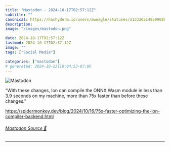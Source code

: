 ```yaml
---
title: "Mastodon - 2024-10-17T02:57:12Z"
subtitle: ""
canonical: https://hachyderm.io/users/mweagle/statuses/113320514850908040
description:
image: "/images/mastodon.png"

date: 2024-10-17T02:57:12Z
lastmod: 2024-10-17T02:57:12Z
image: ""
tags: ["Social Media"]

categories: ["mastodon"]
# generated: 2024-10-23T18:04:53-07:00
---
```

![Mastodon](/images/mastodon.png)

<p>“With these changes, Ion can compile the ONNX Wasm module in less than 3.9 seconds on my machine, more than 75x faster than before these changes.”</p><p><a href="https://spidermonkey.dev/blog/2024/10/16/75x-faster-optimizing-the-ion-compiler-backend.html" target="_blank" rel="nofollow noopener noreferrer" translate="no"><span class="invisible">https://</span><span class="ellipsis">spidermonkey.dev/blog/2024/10/</span><span class="invisible">16/75x-faster-optimizing-the-ion-compiler-backend.html</span></a></p>


###### [Mastodon Source 🐘](https://hachyderm.io/@mweagle/113320514850908040)

___
